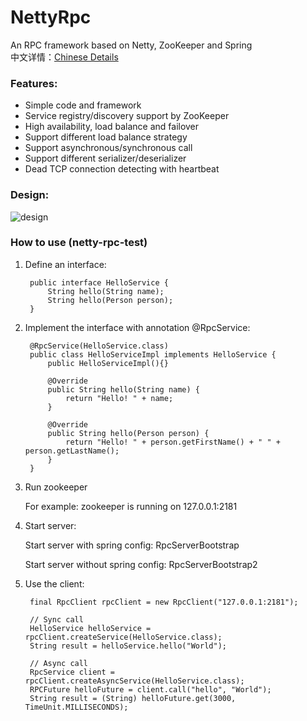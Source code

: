 # NettyRpc
An RPC framework based on Netty, ZooKeeper and Spring  
中文详情：[Chinese Details](http://www.cnblogs.com/luxiaoxun/p/5272384.html)
### Features:
* Simple code and framework
* Service registry/discovery support by ZooKeeper
* High availability, load balance and failover
* Support different load balance strategy
* Support asynchronous/synchronous call
* Support different serializer/deserializer
* Dead TCP connection detecting with heartbeat
### Design:
![design](https://github.com/luxiaoxun/NettyRpc/blob/master/picture/NettyRpc-design.png)
### How to use (netty-rpc-test)
1. Define an interface:

	    public interface HelloService { 
			String hello(String name); 
			String hello(Person person);
		}

2. Implement the interface with annotation @RpcService:

		@RpcService(HelloService.class)
		public class HelloServiceImpl implements HelloService {
			public HelloServiceImpl(){}
			
			@Override
			public String hello(String name) {
				return "Hello! " + name;
			}

			@Override
			public String hello(Person person) {
				return "Hello! " + person.getFirstName() + " " + person.getLastName();
			}
		}

3. Run zookeeper

   For example: zookeeper is running on 127.0.0.1:2181

4. Start server:

   Start server with spring config: RpcServerBootstrap

   Start server without spring config: RpcServerBootstrap2

5. Use the client:

		final RpcClient rpcClient = new RpcClient("127.0.0.1:2181");
		
		// Sync call
		HelloService helloService = rpcClient.createService(HelloService.class);
		String result = helloService.hello("World");
		
		// Async call
		RpcService client = rpcClient.createAsyncService(HelloService.class);
		RPCFuture helloFuture = client.call("hello", "World");
		String result = (String) helloFuture.get(3000, TimeUnit.MILLISECONDS);

